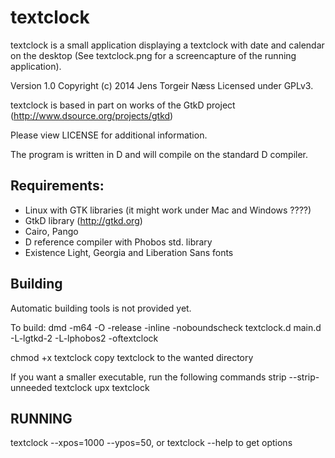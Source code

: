 textclock
=========

textclock is a small application displaying a textclock with date and calendar on the desktop
(See textclock.png for a screencapture of the running application).

Version 1.0
Copyright (c) 2014 Jens Torgeir Næss
Licensed under GPLv3. 

textclock is based in part on works of the GtkD project 
(http://www.dsource.org/projects/gtkd)

Please view LICENSE for additional information.

The program is written in D and will compile on the standard D compiler.

Requirements:
-------------
- Linux with GTK libraries (it might work under Mac and Windows ????)
- GtkD library (http://gtkd.org)
- Cairo, Pango
- D reference compiler with Phobos std. library 
- Existence Light, Georgia and Liberation Sans fonts


Building
--------
Automatic building tools is not provided yet.

To build:
dmd -m64 -O -release -inline -noboundscheck textclock.d main.d -L-lgtkd-2 -L-lphobos2 -oftextclock

chmod +x textclock
copy textclock to the wanted directory

If you want a smaller executable, run the following commands
strip --strip-unneeded textclock
upx textclock

RUNNING
-------
textclock --xpos=1000 --ypos=50, or
textclock --help to get options

